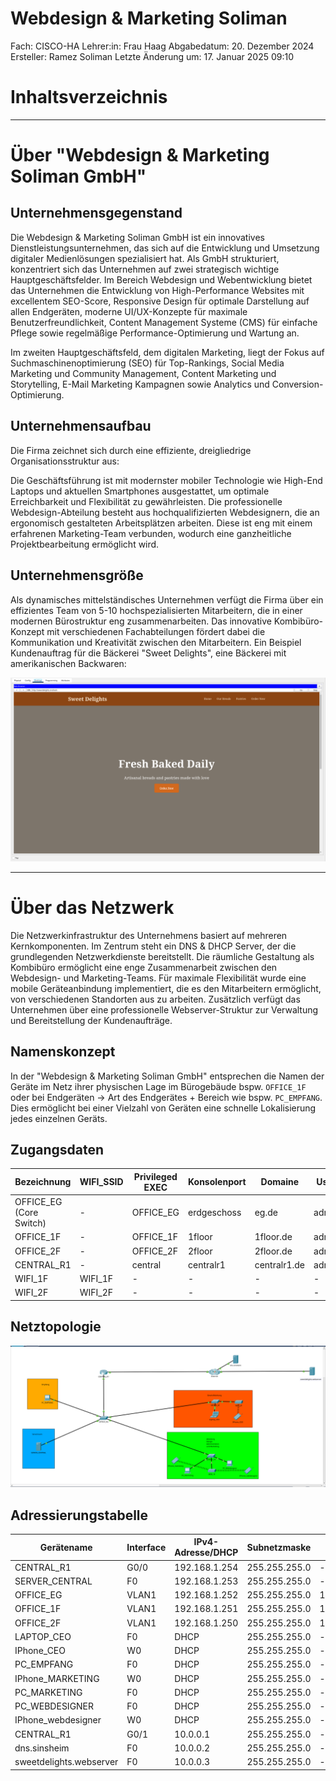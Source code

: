 # Webdesign & Marketing Soliman

Fach: CISCO-HA
Lehrer:in: Frau Haag
Abgabedatum: 20. Dezember 2024
Ersteller: Ramez Soliman
Letzte Änderung um: 17. Januar 2025 09:10

# Inhaltsverzeichnis

---

# Über "Webdesign & Marketing Soliman GmbH"

## Unternehmensgegenstand

Die Webdesign & Marketing Soliman GmbH ist ein innovatives Dienstleistungsunternehmen, das sich auf die Entwicklung und Umsetzung digitaler Medienlösungen spezialisiert hat. Als GmbH strukturiert, konzentriert sich das Unternehmen auf zwei strategisch wichtige Hauptgeschäftsfelder. Im Bereich Webdesign und Webentwicklung bietet das Unternehmen die Entwicklung von High-Performance Websites mit excellentem SEO-Score, Responsive Design für optimale Darstellung auf allen Endgeräten, moderne UI/UX-Konzepte für maximale Benutzerfreundlichkeit, Content Management Systeme (CMS) für einfache Pflege sowie regelmäßige Performance-Optimierung und Wartung an.

Im zweiten Hauptgeschäftsfeld, dem digitalen Marketing, liegt der Fokus auf Suchmaschinenoptimierung (SEO) für Top-Rankings, Social Media Marketing und Community Management, Content Marketing und Storytelling, E-Mail Marketing Kampagnen sowie Analytics und Conversion-Optimierung.

## Unternehmensaufbau

Die Firma zeichnet sich durch eine effiziente, dreigliedrige Organisationsstruktur aus:

Die Geschäftsführung ist mit modernster mobiler Technologie wie High-End Laptops und aktuellen Smartphones ausgestattet, um optimale Erreichbarkeit und Flexibilität zu gewährleisten. Die professionelle Webdesign-Abteilung besteht aus hochqualifizierten Webdesignern, die an ergonomisch gestalteten Arbeitsplätzen arbeiten. Diese ist eng mit einem erfahrenen Marketing-Team verbunden, wodurch eine ganzheitliche Projektbearbeitung ermöglicht wird.

## Unternehmensgröße

Als dynamisches mittelständisches Unternehmen verfügt die Firma über ein effizientes Team von 5-10 hochspezialisierten Mitarbeitern, die in einer modernen Bürostruktur eng zusammenarbeiten. Das innovative Kombibüro-Konzept mit verschiedenen Fachabteilungen fördert dabei die Kommunikation und Kreativität zwischen den Mitarbeitern. Ein Beispiel Kundenauftrag für die Bäckerei "Sweet Delights", eine Bäckerei mit amerikanischen Backwaren:

![image.png](image.png)

---

# Über das Netzwerk

Die Netzwerkinfrastruktur des Unternehmens basiert auf mehreren Kernkomponenten. Im Zentrum steht ein DNS & DHCP Server, der die grundlegenden Netzwerkdienste bereitstellt. Die räumliche Gestaltung als Kombibüro ermöglicht eine enge Zusammenarbeit zwischen den Webdesign- und Marketing-Teams. Für maximale Flexibilität wurde eine mobile Geräteanbindung implementiert, die es den Mitarbeitern ermöglicht, von verschiedenen Standorten aus zu arbeiten. Zusätzlich verfügt das Unternehmen über eine professionelle Webserver-Struktur zur Verwaltung und Bereitstellung der Kundenaufträge.

## Namenskonzept

In der "Webdesign & Marketing Soliman GmbH" entsprechen die Namen der Geräte im Netz ihrer physischen Lage im Bürogebäude bspw. `OFFICE_1F` oder bei Endgeräten → Art des Endgerätes + Bereich wie bspw. `PC_EMPFANG`. Dies ermöglicht bei einer Vielzahl von Geräten eine schnelle Lokalisierung jedes einzelnen Geräts.

## Zugangsdaten

| Bezeichnung | WIFI_SSID | Privileged EXEC | Konsolenport | Domaine | User | Passwort | WLAN PW |
| --- | --- | --- | --- | --- | --- | --- | --- |
| OFFICE_EG (Core Switch) | - | OFFICE_EG | erdgeschoss | eg.de | admin | web | - |
| OFFICE_1F | - | OFFICE_1F | 1floor | 1floor.de | admin | web | - |
| OFFICE_2F | - | OFFICE_2F | 2floor | 2floor.de | admin | web | - |
| CENTRAL_R1 | - | central | centralr1 | centralr1.de | admin | web | - |
| WIFI_1F | WIFI_1F | - | - | - | - | - | WIFI1FLOOR |
| WIFI_2F | WIFI_2F | - | - | - | - | - | WIFI2FLOOR |

## Netztopologie

![image.png](image%201.png)

## Adressierungstabelle

| Gerätename | Interface | IPv4-Adresse/DHCP | Subnetzmaske | Default Gateway |
| --- | --- | --- | --- | --- |
| CENTRAL_R1 | G0/0 | 192.168.1.254 | 255.255.255.0 | - |
| SERVER_CENTRAL | F0 | 192.168.1.253 | 255.255.255.0 | - |
| OFFICE_EG | VLAN1 | 192.168.1.252 | 255.255.255.0 | 192.168.1254 |
| OFFICE_1F | VLAN1 | 192.168.1.251 | 255.255.255.0 | 192.168.1.254 |
| OFFICE_2F | VLAN1 | 192.168.1.250 | 255.255.255.0 | 192.168.1.254 |
| LAPTOP_CEO | F0 | DHCP | 255.255.255.0 | - |
| IPhone_CEO | W0 | DHCP | 255.255.255.0 | - |
| PC_EMPFANG | F0 | DHCP | 255.255.255.0 | - |
| IPhone_MARKETING | W0 | DHCP | 255.255.255.0 | - |
| PC_MARKETING | F0 | DHCP | 255.255.255.0 | - |
| PC_WEBDESIGNER | F0 | DHCP | 255.255.255.0 | - |
| IPhone_webdesigner | W0 | DHCP | 255.255.255.0 | - |
| CENTRAL_R1 | G0/1 | 10.0.0.1 | 255.255.255.0 | - |
| dns.sinsheim | F0 | 10.0.0.2 | 255.255.255.0 | - |
| sweetdelights.webserver | F0 | 10.0.0.3 | 255.255.255.0 | - |